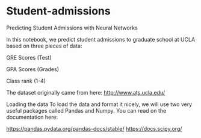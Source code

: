 # Student-admissions

Predicting Student Admissions with Neural Networks

In this notebook, we predict student admissions to graduate school at UCLA based on three pieces of data:

GRE Scores (Test)

GPA Scores (Grades)

Class rank (1-4)

The dataset originally came from here: http://www.ats.ucla.edu/

Loading the data
To load the data and format it nicely, we will use two very useful packages called Pandas and Numpy. You can read on the documentation here:

https://pandas.pydata.org/pandas-docs/stable/
https://docs.scipy.org/
